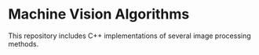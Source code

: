 # Machine Vision Algorithms

This repository includes C++ implementations of several image processing methods.
